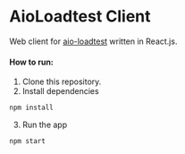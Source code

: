 # AioLoadtest Client

Web client for [aio-loadtest](https://github.com/AlesDokshanin/aio-loadtest) written in React.js.

#### How to run:
1. Clone this repository.
2. Install dependencies
```bash
npm install
```
3. Run the app
```bash
npm start
```